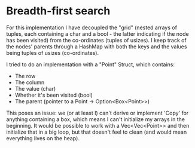 # Breadth-first search

For this implementation I have decoupled the "grid" (nested arrays of tuples, each containing a char and a bool - the latter indicating if the node has been visited) from the co-ordinates (tuples of usizes). I keep track of the nodes' parents through a HashMap with both the keys and the values being tuples of usizes (co-ordinates).

I tried to do an implementation with a "Point" Struct, which contains:
- The row
- The column
- The value (char)
- Whether it's been visited (bool)
- The parent (pointer to a Point -> Option\<Box\<Point\>\>)

This poses an issue: we (or at least I) can't derive or implement 'Copy' for anything containing a box, which means I can't initialize my arrays in the beginning. It would be possible to work with a Vec\<Vec\<Point\>\> and then initialize that in a big loop, but that doesn't feel to clean (and would mean everything lives on the heap).